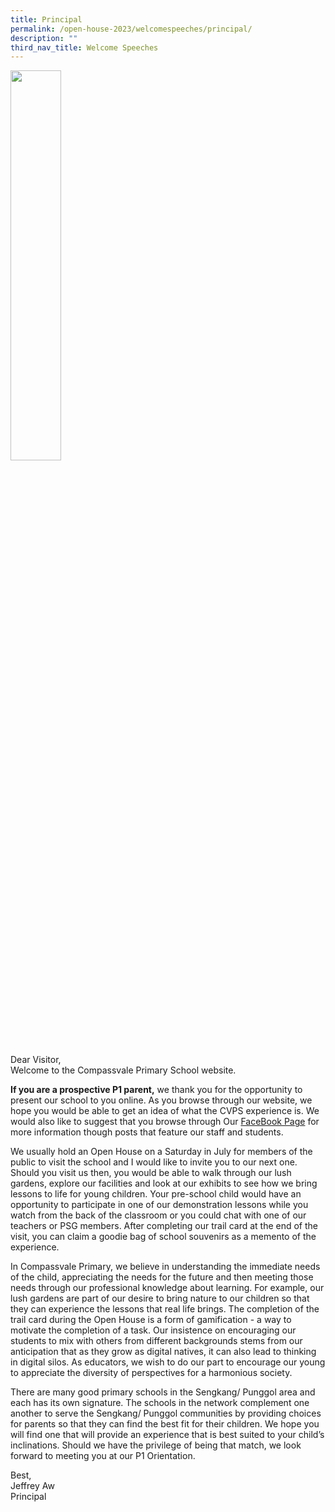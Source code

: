 ```yaml
---
title: Principal
permalink: /open-house-2023/welcomespeeches/principal/
description: ""
third_nav_title: Welcome Speeches
---
```

<img src="/images/p_message_openhouse23.jpg" style="width:40%">
<br>

Dear Visitor,<br>
Welcome to the Compassvale Primary School website.

**If you are a prospective P1 parent,** we thank you for the opportunity to present our school to you online. As you browse through our website, we hope you would be able to get an idea of what the CVPS experience is. We would also like to suggest that you browse through Our [FaceBook Page](https://www.facebook.com/compassvalepri/)  for more information though posts that feature our staff and students.

We usually hold an Open House on a Saturday in July for members of the public to visit the school and I would like to invite you to our next one. Should you visit us then, you would be able to walk through our lush gardens, explore our facilities and look at our exhibits to see how we bring lessons to life for young children. Your pre-school child would have an opportunity to participate in one of our demonstration lessons while you watch from the back of the classroom or you could chat with one of our teachers or PSG members. After completing our trail card at the end of the visit, you can claim a goodie bag of school souvenirs as a memento of the experience.  

In Compassvale Primary, we believe in understanding the immediate needs of the child, appreciating the needs for the future and then meeting those needs through our professional knowledge about learning. For example, our lush gardens are part of our desire to bring nature to our children so that they can experience the lessons that real life brings. The completion of the trail card during the Open House is a form of gamification - a way to motivate the completion of a task. Our insistence on encouraging our students to mix with others from different backgrounds stems from our anticipation that as they grow as digital natives, it can also lead to thinking in digital silos. As educators, we wish to do our part to encourage our young to appreciate the diversity of perspectives for a harmonious society.

There are many good primary schools in the Sengkang/ Punggol area and each has its own signature. The schools in the network complement one another to serve the Sengkang/ Punggol communities by providing choices for parents so that they can find the best fit for their children. We hope you will find one that will provide an experience that is best suited to your child’s inclinations. Should we have the privilege of being that match, we look forward to meeting you at our P1 Orientation.

Best,<br>
Jeffrey Aw<br>
Principal